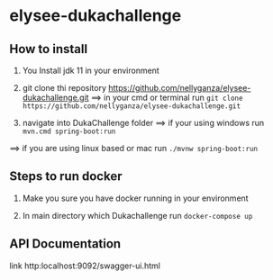 # elysee-dukachallenge

How to install
---------------
1. You Install jdk 11 in your environment
2. git clone thi repository https://github.com/nellyganza/elysee-dukachallenge.git
 ==>  in your cmd or terminal run `git clone https://github.com/nellyganza/elysee-dukachallenge.git`
   
3. navigate into DukaChallenge folder
 ==> if your using windows run `mvn.cmd spring-boot:run`
   
 ==> if you are using linux based or mac run `./mvnw spring-boot:run`
 

Steps to run docker
------------------

1. Make you sure you have docker running in your environment

2. In main directory which Dukachallenge 
   run `docker-compose up`
   
API Documentation 
------------------

link http:localhost:9092/swagger-ui.html